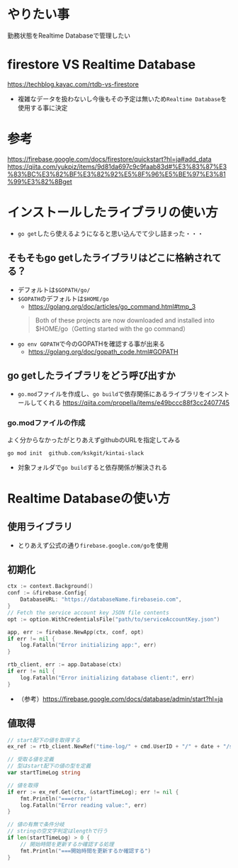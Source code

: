 # やりたい事
勤務状態をRealtime Databaseで管理したい

# firestore VS Realtime Database
https://techblog.kayac.com/rtdb-vs-firestore
- 複雑なデータを扱わないし今後もその予定は無いため`Realtime Database`を使用する事に決定

# 参考
https://firebase.google.com/docs/firestore/quickstart?hl=ja#add_data
https://qiita.com/yukpiz/items/9d81da697c9c9faab83d#%E3%83%87%E3%83%BC%E3%82%BF%E3%82%92%E5%8F%96%E5%BE%97%E3%81%99%E3%82%8Bget

# インストールしたライブラリの使い方
- `go get`したら使えるようになると思い込んでて少し詰まった・・・

## そもそもgo getしたライブラリはどこに格納されてる？
- デフォルトは`$GOPATH/go/`
- `$GOPATH`のデフォルトは`$HOME/go`
  - https://golang.org/doc/articles/go_command.html#tmp_3
  >Both of these projects are now downloaded and installed into $HOME/go（Getting started with the go command）
- `go env GOPATH`で今のGOPATHを確認する事が出来る
  - https://golang.org/doc/gopath_code.html#GOPATH

## go getしたライブラリをどう呼び出すか
- `go.mod`ファイルを作成し、`go build`で依存関係にあるライブラリをインストールしてくれる
https://qiita.com/propella/items/e49bccc88f3cc2407745

### go.modファイルの作成
よく分からなかったがとりあえずgithubのURLを指定してみる
```
go mod init  github.com/kskgit/kintai-slack
```
- 対象フォルダで`go build`すると依存関係が解決される

# Realtime Databaseの使い方
## 使用ライブラリ
- とりあえず公式の通り`firebase.google.com/go`を使用
## 初期化
```go
ctx := context.Background()
conf := &firebase.Config{
	DatabaseURL: "https://databaseName.firebaseio.com",
}
// Fetch the service account key JSON file contents
opt := option.WithCredentialsFile("path/to/serviceAccountKey.json")

app, err := firebase.NewApp(ctx, conf, opt)
if err != nil {
	log.Fatalln("Error initializing app:", err)
}

rtb_client, err := app.Database(ctx)
if err != nil {
	log.Fatalln("Error initializing database client:", err)
}
```
- （参考）https://firebase.google.com/docs/database/admin/start?hl=ja

## 値取得
```go
// start配下の値を取得する
ex_ref := rtb_client.NewRef("time-log/" + cmd.UserID + "/" + date + "/start")

// 受取る値を定義
// 型はstart配下の値の型を定義
var startTimeLog string

// 値を取得
if err := ex_ref.Get(ctx, &startTimeLog); err != nil {
	fmt.Println("===error")
	log.Fatalln("Error reading value:", err)
}

// 値の有無で条件分岐
// stringの空文字判定はlengthで行う
if len(startTimeLog) > 0 {
	// 開始時間を更新するか確認する処理
	fmt.Println("===開始時間を更新するか確認する")
}
```

